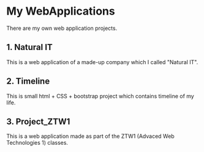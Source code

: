 # My WebApplications
There are my own web application projects.

## 1. Natural IT
This is a web application of a made-up company which I called "Natural IT".

## 2. Timeline
This is small html + CSS + bootstrap project which contains timeline of my life.

## 3. Project_ZTW1
This is a web application made as part of the ZTW1 (Advaced Web Technologies 1) classes.
